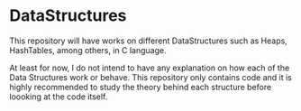 # DataStructures
This repository will have works on different DataStructures such as Heaps, HashTables, among others, in C language.

At least for now, I do not intend to have any explanation on how each of the Data Structures work or behave.
This repository only contains code and it is highly recommended to study the theory behind each structure before loooking at the code itself.
